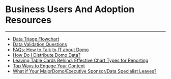 


Business Users And Adoption Resources
=====================================
***
* [Data Triage Flowchart](../../raw_kb/article/data_triage_flowchart/index.html)
* [Data Validation Questions](../../raw_kb/article/data_validation_questions/index.html)
* [FAQs: How to Talk to IT about Domo](../../raw_kb/article/faqs_how_to_talk_to_it_about_domo/index.html)
* [How Do I Distribute Domo Data?](../../raw_kb/article/how_do_i_distribute_domo_data/index.html)
* [Leaving Table Cards Behind: Effective Chart Types for Reporting](../../raw_kb/article/leaving_table_cards_behind_effective_chart_types_for_reporting/index.html)
* [Top Ways to Engage Your Content](../../raw_kb/article/top_ways_to_engage_your_content/index.html)
* [What if Your MajorDomo/Executive Sponsor/Data Specialist Leaves?](../../raw_kb/article/what_if_your_majordomoexecutive_sponsordata_specialist_leaves/index.html)
